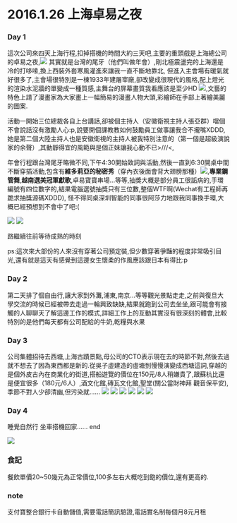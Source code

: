 # 2016.1.26 上海卓易之夜


### Day 1
這次公司來四天上海行程,扣掉搭機的時間大約三天吧,主要的重頭戲是上海總公司的卓易之夜,![](img/DSC_0117.jpg) 其實就是台灣的尾牙（他們叫做年會）,剛北極震盪完的上海還是冷的打哆嗦,換上西裝外套寒風灌進來讓我一直不斷地靠北,
但進入主會場有暖氣就好很多了,主會場很特別是一棟1933年建屠宰廠,卻改變成很現代的風格,配上燈光的渲染水泥牆的單變成一種質感,主舞台的屏幕畫質我看應該是至少HD ![](img/DSC_0106.jpg),文藝的特色上請了漫畫家為大家畫上一幅簡易的漫畫人物大頭,彩繪師在手部上著繪美麗的圖案.

活動一開始三位總裁各自上台講話,卻被個主持人（安徽衛視主持人張亞群）噹個不會說話沒有激勵人心:p,說要開個課教教如何鼓勵員工做事讓我合不攏嘴XDDD,她是第二個大陸主持人也是安徽衛視的主持人被我特別注意的（第一個是超級演說家的余聲）,其動靜得宜的風範與是個正妹讓我心動不已>///<,

年會行程跟台灣尾牙略微不同,下午4:30開始致詞與活動,然後一直到6:30開桌中間不斷穿插活動,包含有**維多莉亞的秘密秀**（穿內衣後面會背大翅膀那種）![](img/DSC_0111.jpg),**專業鋼管舞**,**越南選美冠軍獻歌**,卓易寶寶串場...等等,抽獎大概是部分員工很詬病的,手環編號有四位數字的,結果電腦選號抽獎只有三位數,整個WTF啊(Wechat有工程師再跪求抽獎源碼XDDD), 怪不得同桌深圳智能的同事很阿莎力地跟我同事換手環,大概已經預想到不會中了吧:(

![](img/DSC_0150.jpg)
![](img/DSC_0151.jpg)

路繼續往前等待成熟的時刻

ps:這次來大部份的人來沒有穿著公司預定裝,但少數穿著爭豔的程度非常吸引目光,還有就是這天有感覺到這邊女生懷柔的作風應該跟日本有得比:p


### Day 2
第二天排了個自由行,讓大家到外灘,浦東,南京...等等觀光景點走走,之前與復旦大學交流的時候已經被帶去走過一輪興致缺缺,結果就跑到公司去坐坐,跟可能會有接觸的人聊聊天了解這邊工作的模式,詳細工作上的互動其實沒有很深刻的體會,比較特別的是他們每天都有公司配給的牛奶,乾糧與水果


### Day 3
公司集體招待去西塘,上海古蹟景點,母公司的CTO表示現在去的時節不對,然後去過就不想去了因為東西都是新的.從吳子虛建造的虛塘到慢慢演變成西塘這詞,穿越的是個外皮古內在商業化的街道,搭船遊覽的價位在150元/8人稍嫌貴了,跟蘇杭比還是便宜很多（180元/6人）,酒文化館,磚瓦文化館,聖堂(關公當財神拜 觀音保平安),季節不對人少卻清幽,但污染就......
![](img/DSC_0161.jpg)
![](img/DSC_0191.jpg)
![](img/DSC_0193.jpg)
![](img/DSC_0194.jpg)
![](img/DSC_0195.jpg)
![](img/DSC_0196.jpg)

### Day 4
睡覺自然行 坐車搭機回家...... end

![](img/DSC_0122.jpg)


### 食記
餐飲單價20~50幾元為正常價位,100多左右大概吃到飽的價位,還有更高的.

### note
支付寶整合銀行卡自動儲值,需要電話簡訊驗證,電話實名制每個月8元月租
